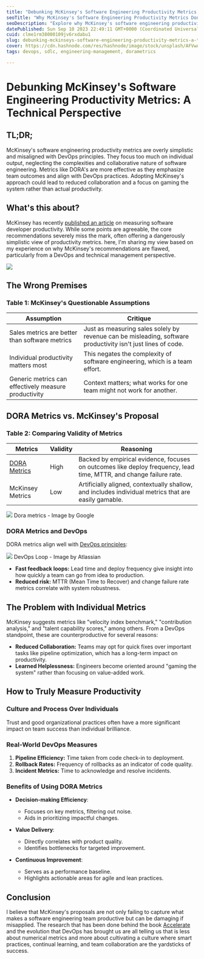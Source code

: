 ```yaml
---
title: "Debunking McKinsey's Software Engineering Productivity Metrics: A Technical Perspective"
seoTitle: "Why McKinsey's Software Engineering Productivity Metrics Don't Align w"
seoDescription: "Explore why McKinsey's software engineering productivity metrics are too simplistic and risk undermining the collaborative ethos of DevOps. Learn about more"
datePublished: Sun Sep 10 2023 22:49:11 GMT+0000 (Coordinated Universal Time)
cuid: clme1rm38000109jv6rxdabu1
slug: debunking-mckinseys-software-engineering-productivity-metrics-a-technical-perspective
cover: https://cdn.hashnode.com/res/hashnode/image/stock/unsplash/AFVwA960LUc/upload/cb43be7ffcb40acc37e001b8822e7488.jpeg
tags: devops, sdlc, engineering-management, dorametrics

---
```


# Debunking McKinsey's Software Engineering Productivity Metrics: A Technical Perspective

## TL;DR;

McKinsey's software engineering productivity metrics are overly simplistic and misaligned with DevOps principles. They focus too much on individual output, neglecting the complexities and collaborative nature of software engineering. Metrics like DORA's are more effective as they emphasize team outcomes and align with DevOps practices. Adopting McKinsey's approach could lead to reduced collaboration and a focus on gaming the system rather than actual productivity.

## What's this about?

McKinsey has recently [published an article](https://www.mckinsey.com/industries/technology-media-and-telecommunications/our-insights/yes-you-can-measure-software-developer-productivity) on measuring software developer productivity. While some points are agreeable, the core recommendations severely miss the mark, often offering a dangerously simplistic view of productivity metrics. here, I'm sharing my view based on my experience on why McKinsey's recommendations are flawed, particularly from a DevOps and technical management perspective.

![](https://junkyardwisdom.com/wp-content/uploads/2020/07/not-sure-if-dangerously-stupid-or-a-thought-leader.jpg)

## The Wrong Premises

### Table 1: McKinsey's Questionable Assumptions

| Assumption | Critique |
|------------|----------|
| Sales metrics are better than software metrics | Just as measuring sales solely by revenue can be misleading, software productivity isn't just lines of code. |
| Individual productivity matters most | This negates the complexity of software engineering, which is a team effort.|
| Generic metrics can effectively measure productivity | Context matters; what works for one team might not work for another. |

## DORA Metrics vs. McKinsey's Proposal

### Table 2: Comparing Validity of Metrics

| Metrics | Validity | Reasoning |
|---------|----------|-----------|
| [DORA Metrics](https://cloud.google.com/blog/products/devops-sre/using-the-four-keys-to-measure-your-devops-performance) | High | Backed by empirical evidence, focuses on outcomes like deploy frequency, lead time, MTTR, and change failure rate. |
| McKinsey Metrics | Low | Artificially aligned, contextually shallow, and includes individual metrics that are easily gamable. |

![](https://storage.googleapis.com/gweb-cloudblog-publish/original_images/Calculating_the_metrics_frOhcbp.jpg)
Dora metrics - Image by Google

### DORA Metrics and DevOps

DORA metrics align well with [DevOps principles](https://www.atlassian.com/devops/what-is-devops):

![](https://wac-cdn.atlassian.com/dam/jcr:ef9fe684-c6dc-4ba0-a636-4ef7bcfa11f1/New%20DevOps%20Loop%20image.png?cdnVersion=1198)
DevOps Loop - Image by Atlassian

- **Fast feedback loops:** Lead time and deploy frequency give insight into how quickly a team can go from idea to production.
- **Reduced risk:** MTTR (Mean Time to Recover) and change failure rate metrics correlate with system robustness.

## The Problem with Individual Metrics

McKinsey suggests metrics like "velocity index benchmark," "contribution analysis," and "talent capability scores," among others. From a DevOps standpoint, these are counterproductive for several reasons:

- **Reduced Collaboration:** Teams may opt for quick fixes over important tasks like pipeline optimization, which has a long-term impact on productivity.
- **Learned Helplessness:** Engineers become oriented around "gaming the system" rather than focusing on value-added work.
  
## How to Truly Measure Productivity

### Culture and Process Over Individuals

Trust and good organizational practices often have a more significant impact on team success than individual brilliance.

### Real-World DevOps Measures

1. **Pipeline Efficiency:** Time taken from code check-in to deployment.
2. **Rollback Rates:** Frequency of rollbacks as an indicator of code quality.
3. **Incident Metrics:** Time to acknowledge and resolve incidents.

### Benefits of Using DORA Metrics

- **Decision-making Efficiency**: 
  - Focuses on key metrics, filtering out noise.
  - Aids in prioritizing impactful changes.
  
- **Value Delivery**:
  - Directly correlates with product quality.
  - Identifies bottlenecks for targeted improvement.

- **Continuous Improvement**:
  - Serves as a performance baseline.
  - Highlights actionable areas for agile and lean practices.

## Conclusion

I believe that McKinsey's proposals are not only failing to capture what makes a software engineering team productive but can be damaging if misapplied. The research that has been done behind the book [Accelerate](https://www.amazon.co.uk/Accelerate-Software-Performing-Technology-Organizations/dp/1942788339) and the evolution that DevOps has brought us are all telling us that is less about numerical metrics and more about cultivating a culture where smart practices, continual learning, and team collaboration are the yardsticks of success.